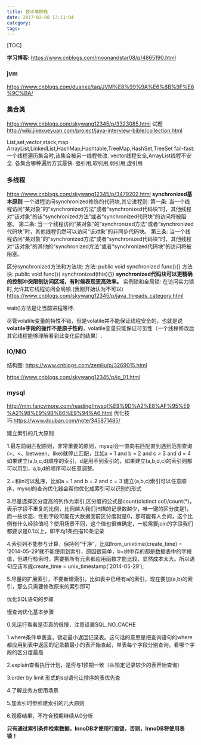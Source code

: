 ```yaml
---
title: 技术堆积栈
date: 2017-02-08 13:11:04
category:
tags:
---
```


[TOC]


**学习博客:**
<https://www.cnblogs.com/moonandstar08/p/4865190.html>

### jvm

https://www.cnblogs.com/duanxz/tag/JVM%E8%99%9A%E6%8B%9F%E6%9C%BA/

### 集合类
<https://www.cnblogs.com/skywang12345/p/3323085.html>
试题<http://wiki.jikexueyuan.com/project/java-interview-bible/collection.html>

List,set,vector,stack;map
ArrayList,LinkedList,HashMap,Hashtable,TreeMap,HashSet,TreeSet
fail-fast:一个线程遍历集合时,该集合被另一线程修改.
vector线程安全,ArrayList线程不安全.
各集合哪种遍历方式最快.
强引用,软引用,弱引用,虚引用

### 多线程

https://www.cnblogs.com/skywang12345/p/3479202.html
**synchronized基本原则**
一个进程访问synchronized修饰的代码块,其它进程则:
第一条: 当一个线程访问“某对象”的“synchronized方法”或者“synchronized代码块”时，其他线程对“该对象”的该“synchronized方法”或者“synchronized代码块”的访问将被阻塞。
第二条: 当一个线程访问“某对象”的“synchronized方法”或者“synchronized代码块”时，其他线程仍然可以访问“该对象”的非同步代码块。
第三条: 当一个线程访问“某对象”的“synchronized方法”或者“synchronized代码块”时，其他线程对“该对象”的其他的“synchronized方法”或者“synchronized代码块”的访问将被阻塞。

区分synchronized方法和方法块:
方法: public void synchronized func(){}
方法块: public void func(){ synchronized(this){}}
**synchronized代码块可以更精确的控制冲突限制访问区域，有时候表现更高效率。**
实例锁和全局锁:
在访问实力锁时,允许其它线程访问全局锁.(我刚开始认为不可以)
https://www.cnblogs.com/skywang12345/p/java_threads_category.html

wait()方法是让当前进程等待.

尽管volatile变量的特性不错，但是volatile并不能保证线程安全的，也就是说**volatile字段的操作不是原子性的**，volatile变量只能保证可见性（一个线程修改后其它线程能够理解看到此变化后的结果）.


### IO/NIO

结构图:
https://www.cnblogs.com/zemliu/p/3269015.html

https://www.cnblogs.com/skywang12345/p/io_01.html


### mysql

http://mm.fancymore.com/reading/mysql%E9%9D%A2%E8%AF%95%E9%A2%98%E9%9B%86%E9%94%A6.html
优化技巧:https://www.douban.com/note/345871485/

建立索引的几大原则

1.最左前缀匹配原则，非常重要的原则，mysql会一直向右匹配直到遇到范围查询(>、<、between、like)就停止匹配，比如a = 1 and b = 2 and c > 3 and d = 4 如果建立(a,b,c,d)顺序的索引，d是用不到索引的，如果建立(a,b,d,c)的索引则都可以用到，a,b,d的顺序可以任意调整。

2.=和in可以乱序，比如a = 1 and b = 2 and c = 3 建立(a,b,c)索引可以任意顺序，mysql的查询优化器会帮你优化成索引可以识别的形式

3.尽量选择区分度高的列作为索引,区分度的公式是count(distinct col)/count(*)，表示字段不重复的比例，比例越大我们扫描的记录数越少，唯一键的区分度是1，而一些状态、性别字段可能在大数据面前区分度就是0，那可能有人会问，这个比例有什么经验值吗？使用场景不同，这个值也很难确定，一般需要join的字段我们都要求是0.1以上，即平均1条扫描10条记录

4.索引列不能参与计算，保持列“干净”，比如from_unixtime(create_time) = ’2014-05-29’就不能使用到索引，原因很简单，b+树中存的都是数据表中的字段值，但进行检索时，需要把所有元素都应用函数才能比较，显然成本太大。所以语句应该写成create_time = unix_timestamp(’2014-05-29’);

5.尽量的扩展索引，不要新建索引。比如表中已经有a的索引，现在要加(a,b)的索引，那么只需要修改原来的索引即可

优化SQL语句的步骤

慢查询优化基本步骤

0.先运行看看是否真的很慢，注意设置SQL_NO_CACHE

1.where条件单表查，锁定最小返回记录表。这句话的意思是把查询语句的where都应用到表中返回的记录数最小的表开始查起，单表每个字段分别查询，看哪个字段的区分度最高

2.explain查看执行计划，是否与1预期一致（从锁定记录较少的表开始查询）

3.order by limit 形式的sql语句让排序的表优先查

4.了解业务方使用场景

5.加索引时参照建索引的几大原则

6.观察结果，不符合预期继续从0分析

**只有通过索引条件检索数据，InnoDB才使用行级锁，否则，InnoDB将使用表锁！**